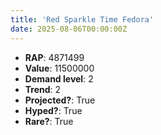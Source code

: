 ```yaml
---
title: 'Red Sparkle Time Fedora'
date: 2025-08-06T00:00:00Z
---
```

- **RAP**: 4871499
- **Value**: 11500000
- **Demand level**: 2
- **Trend**: 2
- **Projected?**: True
- **Hyped?**: True
- **Rare?**: True
